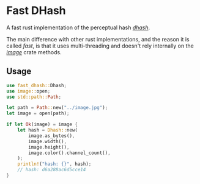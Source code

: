 # Fast DHash

A fast rust implementation of the perceptual hash [*dhash*](https://www.hackerfactor.com/blog/index.php?/archives/529-Kind-of-Like-That.html).

The main difference with other rust implementations, and the reason it is called *fast*, is that it uses multi-threading and doesn't rely internally on the [*image*](https://docs.rs/image/latest/image/index.html) crate methods.

## Usage

```rust
use fast_dhash::Dhash;
use image::open;
use std::path::Path;

let path = Path::new("../image.jpg");
let image = open(path);

if let Ok(image) = image {
    let hash = Dhash::new(
        image.as_bytes(),
        image.width(),
        image.height(),
        image.color().channel_count(),
    );
    println!("hash: {}", hash);
    // hash: d6a288ac6d5cce14
}
```
